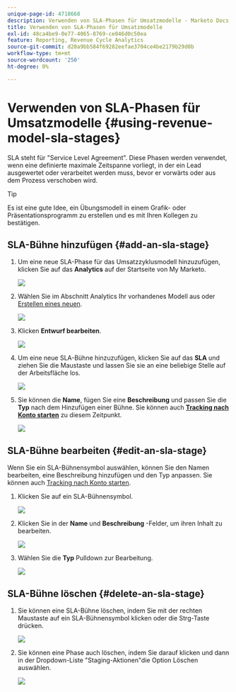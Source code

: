 ```yaml
---
unique-page-id: 4718668
description: Verwenden von SLA-Phasen für Umsatzmodelle - Marketo Docs - Produktdokumentation
title: Verwenden von SLA-Phasen für Umsatzmodelle
exl-id: 48ca4be9-0e77-4065-8769-ce046d0c50ea
feature: Reporting, Revenue Cycle Analytics
source-git-commit: d20a9bb584f69282eefae3704ce4be2179b29d0b
workflow-type: tm+mt
source-wordcount: '250'
ht-degree: 0%

---
```


# Verwenden von SLA-Phasen für Umsatzmodelle {#using-revenue-model-sla-stages}

SLA steht für &quot;Service Level Agreement&quot;. Diese Phasen werden verwendet, wenn eine definierte maximale Zeitspanne vorliegt, in der ein Lead ausgewertet oder verarbeitet werden muss, bevor er vorwärts oder aus dem Prozess verschoben wird.

>[!TIP]
>
>Es ist eine gute Idee, ein Übungsmodell in einem Grafik- oder Präsentationsprogramm zu erstellen und es mit Ihren Kollegen zu bestätigen.

## SLA-Bühne hinzufügen {#add-an-sla-stage}

1. Um eine neue SLA-Phase für das Umsatzzyklusmodell hinzuzufügen, klicken Sie auf das **Analytics** auf der Startseite von My Marketo.

   ![](assets/image2015-4-27-11-3a54-3a41.png)

1. Wählen Sie im Abschnitt Analytics Ihr vorhandenes Modell aus oder [Erstellen eines neuen](/help/marketo/product-docs/reporting/revenue-cycle-analytics/revenue-cycle-models/create-a-new-revenue-model.md).

   ![](assets/image2015-4-27-15-3a6-3a30.png)

1. Klicken **Entwurf bearbeiten**.

   ![](assets/image2015-4-27-12-3a10-3a49.png)

1. Um eine neue SLA-Bühne hinzuzufügen, klicken Sie auf das **SLA** und ziehen Sie die Maustaste und lassen Sie sie an eine beliebige Stelle auf der Arbeitsfläche los.

   ![](assets/image2015-4-27-15-3a32-3a10.png)

1. Sie können die **Name**, fügen Sie eine **Beschreibung** und passen Sie die **Typ** nach dem Hinzufügen einer Bühne. Sie können auch **[Tracking nach Konto starten](/help/marketo/product-docs/reporting/revenue-cycle-analytics/revenue-cycle-models/start-tracking-by-account-in-the-revenue-modeler.md)** zu diesem Zeitpunkt.

   ![](assets/image2015-4-27-17-3a0-3a39.png)

## SLA-Bühne bearbeiten {#edit-an-sla-stage}

Wenn Sie ein SLA-Bühnensymbol auswählen, können Sie den Namen bearbeiten, eine Beschreibung hinzufügen und den Typ anpassen. Sie können auch [Tracking nach Konto starten](/help/marketo/product-docs/reporting/revenue-cycle-analytics/revenue-cycle-models/start-tracking-by-account-in-the-revenue-modeler.md).

1. Klicken Sie auf ein SLA-Bühnensymbol.

   ![](assets/image2015-4-27-15-3a45-3a25.png)

1. Klicken Sie in der **Name** und **Beschreibung** -Felder, um ihren Inhalt zu bearbeiten.

   ![](assets/image2015-4-27-15-3a48-3a37.png)

1. Wählen Sie die **Typ** Pulldown zur Bearbeitung.

   ![](assets/image2015-4-27-15-3a51-3a27.png)

## SLA-Bühne löschen {#delete-an-sla-stage}

1. Sie können eine SLA-Bühne löschen, indem Sie mit der rechten Maustaste auf ein SLA-Bühnensymbol klicken oder die Strg-Taste drücken.

   ![](assets/image2015-4-27-16-3a2-3a47.png)

1. Sie können eine Phase auch löschen, indem Sie darauf klicken und dann in der Dropdown-Liste &quot;Staging-Aktionen&quot;die Option Löschen auswählen.

   ![](assets/image2015-4-27-17-3a20-3a41.png)
